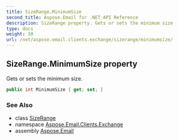 ```yaml
---
title: SizeRange.MinimumSize
second_title: Aspose.Email for .NET API Reference
description: SizeRange property. Gets or sets the minimum size
type: docs
weight: 30
url: /net/aspose.email.clients.exchange/sizerange/minimumsize/
---
```

## SizeRange.MinimumSize property

Gets or sets the minimum size.

```csharp
public int MinimumSize { get; set; }
```

### See Also

* class [SizeRange](../)
* namespace [Aspose.Email.Clients.Exchange](../../sizerange/)
* assembly [Aspose.Email](../../../)



